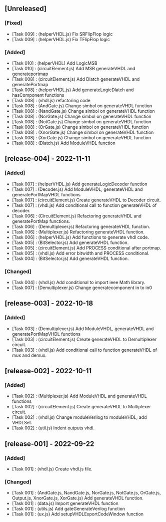 ## [Unreleased]

### [Fixed]

- [Task 009] : (helperVHDL.js) Fix SRFlipFlop logic
- [Task 009] : (helperVHDL.js) Fix TFlipFlop logic

### [Added]

- [Task 010] : (helperVHDL) Add LogicMSB
- [Task 010] : (circuitElement.js) Add MSB generateVHDL and generateportmap
- [Task 008] : (circuitElement.js) Add Dlatch generateVHDL and generatePortmap
- [Task 008] : (helperVHDL.js) Add generateLogicDlatch and hasComponent functions
- [Task 008] : (vhdl.js) refactoring code 
- [Task 008] : (AndGate.js) Change simbol on generateVHDL function
- [Task 008] : (NandGate.js) Change simbol on generateVHDL function
- [Task 008] : (NorGate.js) Change simbol on generateVHDL function
- [Task 008] : (NotGate.js) Change simbol on generateVHDL function
- [Task 008] : (OrGate.js) Change simbol on generateVHDL function
- [Task 008] : (XnorGate.js) Change simbol on generateVHDL function
- [Task 008] : (XorGate.js) Change simbol on generateVHDL function
- [Task 008] : (Dlatch.js) Add ModuleVHDL function

## [release-004] - 2022-11-11

### [Added]

- [Task 007] : (helperVHDL.js) Add generateLogicDecoder function
- [Task 007] : (Decoder.js) Add ModuleVHDL, generateVHDL and generatePortMapVHDL functions
- [Task 007] : (circuitElement.js) Create generateVHDL to Decoder circuit.
- [Task 007] : (vhdl.js) Add conditional call to function generateVHDL of decoder.
- [Task 006] : (CircuitElement.js) Refactoring generateVHDL and generatePortMap functions.
- [Task 006] : (Demultiplexer.js) Refactoring generateVHDL function.
- [Task 006] : (Multiplexer.js) Refactoring generateVHDL function.
- [Task 006] : (helperVHDL.js) Add functions to generate vhdl code.
- [Task 005] : (BitSelector.js) Add generateVHDL function.
- [Task 005] : (circuitElement.js) Add PROCESS conditional after portmap.
- [Task 005] : (vhdl.js) Add error bitwidth and PROCESS conditional.
- [Task 004] : (BitSelector.js) Add generateVHDL function.

### [Changed]

- [Task 004] : (vhdl.js) Add conditional to import ieee Math library.
- [Task 007] : (Demultiplexer.js) Change generatecomponent in to in0

## [release-003] - 2022-10-18

### [Added]

- [Task 003] : (Demultiplexer.js) Add ModuleVHDL, generateVHDL and generatePortMapVHDL functions
- [Task 003] : (circuitElement.js) Create generateVHDL to Demultiplexer circuit.
- [Task 003] : (vhdl.js) Add conditional call to function generateVHDL of mux and demux.

## [release-002] - 2022-10-11

### [Added]

- [Task 002] : (Multiplexer.js) Add ModuleVHDL and generateVHDL functions
- [Task 002] : (circuitElement.js) Create generateVHDL to Multiplexer circuit.
- [Task 002] : (vhdl.js) Change moduleVerilog to moduleVHDL, add VHDLSet.
- [Task 002] : (util.js) Indent outputs vhdl.

## [release-001] - 2022-09-22

### [Added]
- [Task 001] : (vhdl.js) Create vhdl.js file.

### [Changed]

- [Task 001] : (AndGate.js, NandGate.js, NorGate.js, NotGate.js, OrGate.js, Output.js, XnorGate.js, XorGate.js) Add generateVHDL function.
- [Task 001] : (data.js) Import generateVHDL function
- [Task 001] : (utils.js) Add gateGenerateVerilog function
- [Task 001] : (ux.js) Add setupVHDLExportCodeWindow function
